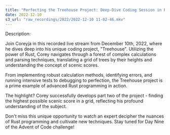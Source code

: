 ```yaml
---
title: "Perfecting the Treehouse Project: Deep-Dive Coding Session in Rust | Coreyja Live Stream"
date: 2022-12-10
s3_url: "raw_recordings/2022/2022-12-10 11-02-46.mkv"
---
```


Description:

Join Coreyja in this recorded live stream from December 10th, 2022, where he dives deep into his unique coding project, "Treehouse". Utilizing the power of Rust, Corey navigates through a forest of complex calculations and parsing techniques, translating a grid of trees by their heights and understanding the concept of scenic scores.

From implementing robust calculation methods, identifying errors, and running intensive tests to debugging to perfection, the Treehouse project is a prime example of advanced Rust programming in action.

The highlight? Corey successfully develops part two of the project - finding the highest possible scenic score in a grid, reflecting his profound understanding of the subject.

Don't miss this unique opportunity to watch an expert decipher the nuances of Rust programming and cultivate new techniques. Stay tuned for Day Nine of the Advent of Code challenge!
